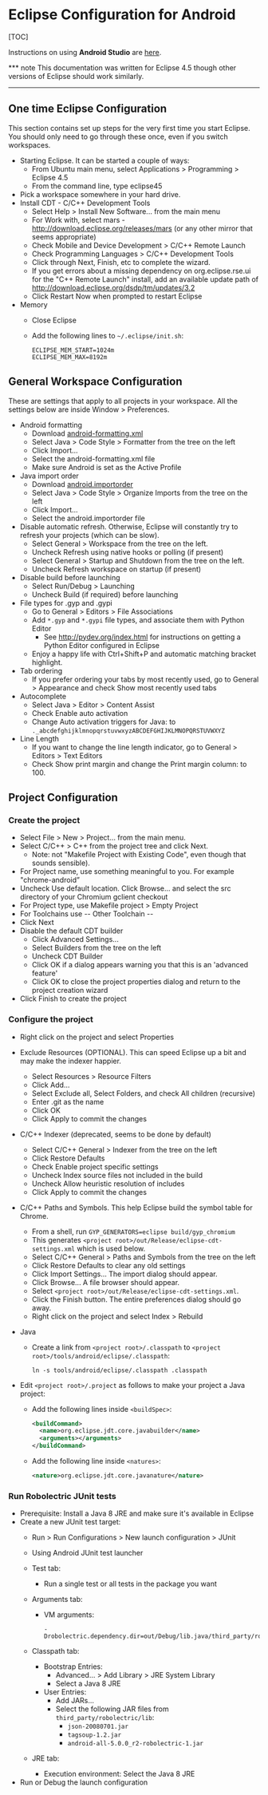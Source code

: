# Eclipse Configuration for Android
[TOC]

Instructions on using **Android Studio** are [here](android_studio.md).

*** note
This documentation was written for Eclipse 4.5 though other versions of Eclipse
should work similarly.
***

## One time Eclipse Configuration
This section contains set up steps for the very first time you start Eclipse.
You should only need to go through these once, even if you switch workspaces.

 * Starting Eclipse. It can be started a couple of ways:
    * From Ubuntu main menu, select Applications > Programming > Eclipse 4.5
    * From the command line, type eclipse45
 * Pick a workspace somewhere in your hard drive.
 * Install CDT - C/C++ Development Tools
    * Select Help > Install New Software... from the main menu
    * For Work with, select mars - http://download.eclipse.org/releases/mars
      (or any other mirror that seems appropriate)
    * Check Mobile and Device Development > C/C++ Remote Launch
    * Check Programming Languages > C/C++ Development Tools
    * Click through Next, Finish, etc to complete the wizard.
    * If you get errors about a missing dependency on org.eclipse.rse.ui for the
      "C++ Remote Launch" install, add an available update path of
      http://download.eclipse.org/dsdp/tm/updates/3.2
    * Click Restart Now when prompted to restart Eclipse
 * Memory
    * Close Eclipse
    * Add the following lines to `~/.eclipse/init.sh`:

      ```shell
      ECLIPSE_MEM_START=1024m
      ECLIPSE_MEM_MAX=8192m
      ```

## General Workspace Configuration
These are settings that apply to all projects in your workspace. All the
settings below are inside Window > Preferences.

 * Android formatting
    * Download [android-formatting.xml](https://raw.githubusercontent.com/android/platform_development/master/ide/eclipse/android-formatting.xml)
    * Select Java > Code Style > Formatter from the tree on the left
    * Click Import...
    * Select the android-formatting.xml file
    * Make sure Android is set as the Active Profile
 * Java import order
    * Download [android.importorder](https://raw.githubusercontent.com/android/platform_development/master/ide/eclipse/android.importorder)
    * Select Java > Code Style > Organize Imports from the tree on the left
    * Click Import...
    * Select the android.importorder file
 * Disable automatic refresh. Otherwise, Eclipse will constantly try to refresh
   your projects (which can be slow).
    * Select General > Workspace from the tree on the left.
    * Uncheck Refresh using native hooks or polling (if present)
    * Select General > Startup and Shutdown from the tree on the left.
    * Uncheck Refresh workspace on startup (if present)
 * Disable build before launching
    * Select Run/Debug > Launching
    * Uncheck Build (if required) before launching
 * File types for .gyp and .gypi
    * Go to General > Editors > File Associations
    * Add `*.gyp` and `*.gypi` file types, and associate them with Python Editor
       * See http://pydev.org/index.html for instructions on getting a Python
         Editor configured in Eclipse
    * Enjoy a happy life with Ctrl+Shift+P and automatic matching bracket
      highlight.
 * Tab ordering
    * If you prefer ordering your tabs by most recently used, go to General >
      Appearance and check Show most recently used tabs
 * Autocomplete
    * Select Java > Editor > Content Assist
    * Check Enable auto activation
    * Change Auto activation triggers for Java: to
      `._abcdefghijklmnopqrstuvwxyzABCDEFGHIJKLMNOPQRSTUVWXYZ`
 * Line Length
    * If you want to change the line length indicator, go to General > Editors >
      Text Editors
    * Check Show print margin and change the Print margin column: to 100.

## Project Configuration

### Create the project

 * Select File > New > Project... from the main menu.
 * Select C/C++ > C++ from the project tree and click Next.
    * Note: not "Makefile Project with Existing Code", even though that sounds
      sensible).
 * For Project name, use something meaningful to you. For example
   "chrome-android”
 * Uncheck Use default location. Click Browse... and select the src directory of
   your Chromium gclient checkout
 * For Project type, use Makefile project > Empty Project
 * For Toolchains use -- Other Toolchain --
 * Click Next
 * Disable the default CDT builder
    * Click Advanced Settings...
    * Select Builders from the tree on the left
    * Uncheck CDT Builder
    * Click OK if a dialog appears warning you that this is an
      'advanced feature'
    * Click OK to close the project properties dialog and return to the project
      creation wizard
 * Click Finish to create the project

### Configure the project

 * Right click on the project and select Properties
 * Exclude Resources (OPTIONAL). This can speed Eclipse up a bit and may make
   the indexer happier.
    * Select Resources > Resource Filters
    * Click Add...
    * Select Exclude all, Select Folders, and check All children (recursive)
    * Enter .git as the name
    * Click OK
    * Click Apply to commit the changes
 * C/C++ Indexer (deprecated, seems to be done by default)</span>
    * Select C/C++ General > Indexer from the tree on the left
    * Click Restore Defaults
    * Check Enable project specific settings
    * Uncheck Index source files not included in the build
    * Uncheck Allow heuristic resolution of includes
    * Click Apply to commit the changes
 * C/C++ Paths and Symbols. This help Eclipse build the symbol table for Chrome.
    * From a shell, run `GYP_GENERATORS=eclipse build/gyp_chromium`
    * This generates `<project root>/out/Release/eclipse-cdt-settings.xml` which
      is used below.
    * Select C/C++ General > Paths and Symbols from the tree on the left
    * Click Restore Defaults to clear any old settings
    * Click Import Settings... The import dialog should appear.
    * Click Browse... A file browser should appear.
    * Select `<project root>/out/Release/eclipse-cdt-settings.xml`.
    * Click the Finish button. The entire preferences dialog should go away.
    * Right click on the project and select Index > Rebuild
 * Java
    * Create a link from `<project root>/.classpath` to
      `<project root>/tools/android/eclipse/.classpath`:
      ```shell
      ln -s tools/android/eclipse/.classpath .classpath
      ```

 * Edit `<project root>/.project` as follows to make your project a
   Java project:
    * Add the following lines inside `<buildSpec>`:
      ```xml
      <buildCommand>
        <name>org.eclipse.jdt.core.javabuilder</name>
        <arguments></arguments>
      </buildCommand>
      ```
    * Add the following line inside `<natures>`:
      ```xml
      <nature>org.eclipse.jdt.core.javanature</nature>
      ```

### Run Robolectric JUnit tests

 * Prerequisite: Install a Java 8 JRE and make sure it's available in Eclipse
 * Create a new JUnit test target:
    * Run > Run Configurations > New launch configuration > JUnit
    * Using Android JUnit test launcher
    * Test tab:
       * Run a single test or all tests in the package you want
    * Arguments tab:
       * VM arguments:

         ```
         -Drobolectric.dependency.dir=out/Debug/lib.java/third_party/robolectric
         ```

    * Classpath tab:
       * Bootstrap Entries:
          * Advanced... > Add Library > JRE System Library
          * Select a Java 8 JRE
       * User Entries:
          * Add JARs...
          * Select the following JAR files from `third_party/robolectric/lib`:
             * `json-20080701.jar`
             * `tagsoup-1.2.jar`
             * `android-all-5.0.0_r2-robolectric-1.jar`
    * JRE tab:
       * Execution environment: Select the Java 8 JRE
 * Run or Debug the launch configuration

